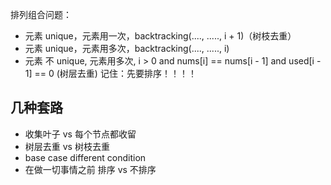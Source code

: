排列组合问题：
- 元素 unique，元素用一次，backtracking(...., ....., i + 1)（树枝去重）
- 元素 unique，元素用多次，backtracking(...., ....., i) 
- 元素 不 unique, 元素用多次, i > 0 and nums[i] == nums[i - 1] and used[i - 1] == 0 (树层去重) 记住：先要排序！！！！



## 几种套路
- 收集叶子 vs 每个节点都收留
- 树层去重 vs 树枝去重
- base case different condition
- 在做一切事情之前 排序 vs 不排序


